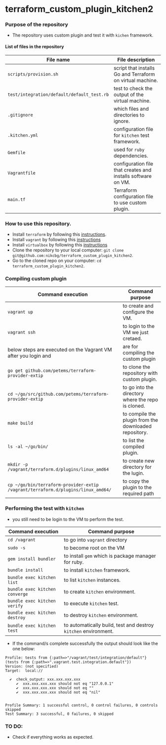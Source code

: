 # terraform_custom_plugin_kitchen2

### Purpose of the repository 
- The repository uses custom plugin and test it with `kichen` framework.

#### List of files in the repository

File name                            | File description 
------------------------------------ | --------------------------------------------------------------
`scripts/provision.sh` | script that installs Go and Terraform on virtual machine. 
`test/integration/default/default_test.rb` | test to check the output of the virtual machine.
`.gitignore` | which files and directories to ignore. 
`.kitchen.yml` | configuration file for `kitchen` test framework.
`Gemfile` | used for `ruby` dependencies.
`Vagrantfile` | configuration file that creates and installs software on VM.
`main.tf` | Terraform configuration file to use custom plugin. 

### How to use this repository. 
- Install `terraform` by following this [instructions](https://www.terraform.io/intro/getting-started/install.html).
- Install `vagrant` by following this [instructions](https://www.vagrantup.com/downloads.html)
- Install `virtualbox` by following this [instructions](https://www.virtualbox.org/wiki/Downloads)
- Clone the repository to your local computer: `git clone git@github.com:nikcbg/terraform_custom_plugin_kitchen2`.
- Go to the cloned repo on your computer: `cd terraform_custom_plugin_kitchen2`.

### Compiling custom plugin

Command execution | Command purpose
------------------|------------------------------
`vagrant up` | to create and configure the VM.
`vagrant ssh` | to login to the VM we just cretaed.
below steps are executed on the Vagrant VM after you login and | are for compiling the custom plugin
`go get github.com/petems/terraform-provider-extip` | to clone the repository with custom plugin.
`cd ~/go/src/github.com/petems/terraform-provider-extip`| to go into the directory where the repo is cloned.
`make build` | to compile the plugin from the downloaded repository.
`ls -al ~/go/bin/` | to list the compiled plugin. 
`mkdir -p /vagrant/terraform.d/plugins/linux_amd64` | to create new directory for the lugin.
`cp ~/go/bin/terraform-provider-extip /vagrant/terraform.d/plugins/linux_amd64/` | to copy the plugin to the required path

### Performing the test with `kitchen`
- you still need to be login to the VM to perform the test.

Command execution | Command purpose
------------------|------------------------------
`cd /vagrant` | to go into `vagrant` directory
`sudo -s` | to become root on the VM
`gem install bundler` | to install `gem` which is package manager for ruby.
`bundle install` | to install `kitchen` framework.
`bundle exec kitchen list` | to list `kitchen` instances.
`bundle exec kitchen converge`	| to create `kitchen` environment.
`bundle exec kitchen verify`	| to execute `kitchen` test.
`bundle exec kitchen destroy`	| to destroy `kitchen` environment.
`bundle exec kitchen test`	| to automatically build, test and destroy `kitchen` environment.

- If the command/s complete successfully the output should look like the one below:
```
Profile: tests from {:path=>"/vagrant/test/integration/default"} (tests from {:path=>".vagrant.test.integration.default"})
Version: (not specified)
Target:  local://

  ✔  check_output: xxx.xxx.xxx.xxx
     ✔  xxx.xxx.xxx.xxx should not eq "127.0.0.1"
     ✔  xxx.xxx.xxx.xxx should not eq ""
     ✔  xxx.xxx.xxx.xxx should not eq "nil"


Profile Summary: 1 successful control, 0 control failures, 0 controls skipped
Test Summary: 3 successful, 0 failures, 0 skipped

```


### TO DO: 
- Check if everything works as expected. 
